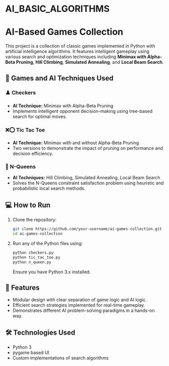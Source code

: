 # AI_BASIC_ALGORITHMS
# AI-Based Games Collection

This project is a collection of classic games implemented in Python with artificial intelligence algorithms. It features intelligent gameplay using various search and optimization techniques including **Minimax with Alpha-Beta Pruning**, **Hill Climbing**, **Simulated Annealing**, and **Local Beam Search**.

## 🧠 Games and AI Techniques Used

### ♟️ Checkers
- **AI Technique:** Minimax with Alpha-Beta Pruning
- Implements intelligent opponent decision-making using tree-based search for optimal moves.

### ❌⭕ Tic Tac Toe
- **AI Technique:** Minimax with and without Alpha-Beta Pruning
- Two versions to demonstrate the impact of pruning on performance and decision efficiency.

### 👑 N-Queens
- **AI Techniques:** Hill Climbing, Simulated Annealing, Local Beam Search
- Solves the N-Queens constraint satisfaction problem using heuristic and probabilistic local search methods.

## 💻 How to Run

1. Clone the repository:
   ```bash
   git clone https://github.com/your-username/ai-games-collection.git
   cd ai-games-collection
   ```

2. Run any of the Python files using:
   ```bash
   python checkers.py
   python tic_tac_toe.py
   python n_queen.py
   ```

   Ensure you have Python 3.x installed.

## 📌 Features

- Modular design with clear separation of game logic and AI logic.
- Efficient search strategies implemented for real-time gameplay.
- Demonstrates different AI problem-solving paradigms in a hands-on way.

## 🛠 Technologies Used

- Python 3
- pygame based UI
- Custom implementations of search algorithms

